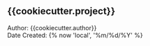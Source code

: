 {{cookiecutter.project}}
-----------------
Author: {{cookiecutter.author}}  
Date Created: {% now 'local', '%m/%d/%Y' %}
